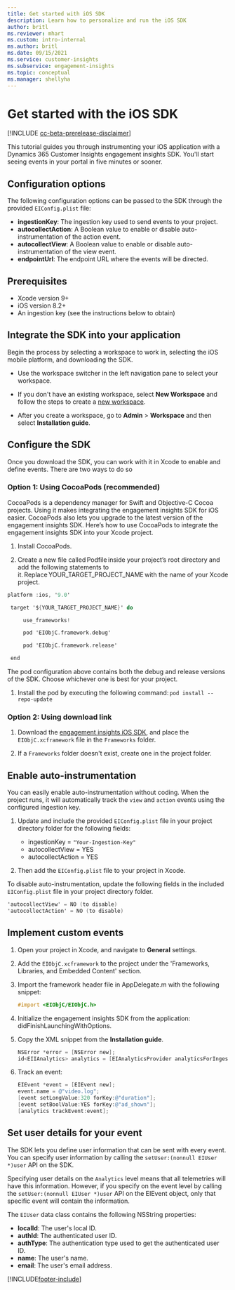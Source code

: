 ```yaml
---
title: Get started with iOS SDK
description: Learn how to personalize and run the iOS SDK
author: britl
ms.reviewer: mhart
ms.custom: intro-internal
ms.author: britl
ms.date: 09/15/2021
ms.service: customer-insights
ms.subservice: engagement-insights 
ms.topic: conceptual
ms.manager: shellyha
---
```


# Get started with the iOS SDK

[!INCLUDE [cc-beta-prerelease-disclaimer](includes/cc-beta-prerelease-disclaimer.md)]

This tutorial guides you through instrumenting your iOS application with a Dynamics 365 Customer Insights engagement insights SDK. You'll start seeing events in your portal in five minutes or sooner.

## Configuration options

The following configuration options can be passed to the SDK through the provided `EIConfig.plist` file:

- **ingestionKey**: The ingestion key used to send events to your project.
- **autocollectAction**: A Boolean value to enable or disable auto-instrumentation of the action event.
- **autocollectView**: A Boolean value to enable or disable auto-instrumentation of the view event.
- **endpointUrl**: The endpoint URL where the events will be directed.

## Prerequisites

- Xcode version 9+
- iOS version 8.2+
- An ingestion key (see the instructions below to obtain)

## Integrate the SDK into your application

Begin the process by selecting a workspace to work in, selecting the iOS mobile platform, and downloading the SDK.

- Use the workspace switcher in the left navigation pane to select your workspace.

- If you don't have an existing workspace, select  **New Workspace** and follow the steps to create a [new workspace](create-workspace.md).

- After you create a workspace, go to **Admin** > **Workspace** and then select **Installation guide**.

## Configure the SDK

Once you download the SDK, you can work with it in Xcode to enable and define events. There are two ways to do so

### Option 1: Using CocoaPods (recommended)
CocoaPods is a dependency manager for Swift and Objective-C Cocoa projects. Using it makes integrating the engagement insights SDK for iOS easier. CocoaPods also lets you upgrade to the latest version of the engagement insights SDK. Here’s how to use CocoaPods to integrate the engagement insights SDK into your Xcode project. 

1. Install CocoaPods. 

1. Create a new file called Podfile inside your project’s root directory and add the following statements to it. Replace YOUR_TARGET_PROJECT_NAME with the name of your Xcode project. 
```objectivec
platform :ios, '9.0'  

 target '${YOUR_TARGET_PROJECT_NAME}' do 

     use_frameworks!   

     pod 'EIObjC.framework.debug' 

     pod 'EIObjC.framework.release' 

 end 
```
The pod configuration above contains both the debug and release versions of the SDK. Choose whichever one is best for your project.

1. Install the pod by executing the following command: `pod install --repo-update `

### Option 2: Using download link

1. Download the [engagement insights iOS SDK](https://download.pi.dynamics.com/sdk/EI-SDKs/ei-ios-sdk.zip), and place the `EIObjC.xcframework` file in the `Frameworks` folder.

1. If a `Frameworks` folder doesn't exist, create one in the project folder.

## Enable auto-instrumentation
 
You can easily enable auto-instrumentation without coding. When the project runs, it will automatically track the `view` and `action` events using the configured ingestion key. 

1. Update and include the provided `EIConfig.plist` file in your project directory folder for the following fields:
    - ingestionKey = `"Your-Ingestion-Key"`
    - autocollectView = YES
    - autocollectAction = YES

2. Then add the `EIConfig.plist` file to your project in Xcode. 



To disable auto-instrumentation, update the following fields in the included `EIConfig.plist` file in your project directory folder. 

```objectivec
'autocollectView' = NO (to disable)
'autocollectAction' = NO (to disable)
```


## Implement custom events

1. Open your project in Xcode, and navigate to **General** settings. 
1. Add the `EIObjC.xcframework` to the project under the 'Frameworks, Libraries, and Embedded Content' section.

1. Import the framework header file in AppDelegate.m with the following snippet:

    ```objectivec
    #import <EIObjC/EIObjC.h>
    ```

1. Initialize the engagement insights SDK from the application: didFinishLaunchingWithOptions.
1. Copy the XML snippet from the **Installation guide**.

    ```objectivec
    NSError *error = [NSError new];
    id<EIIAnalytics> analytics = [EIAnalyticsProvider analyticsForIngestionKey:nil error:&error];
    ```

1. Track an event:

    ```objectivec
    EIEvent *event = [EIEvent new];
    event.name = @"video.log";
    [event setLongValue:320 forKey:@"duration"];
    [event setBoolValue:YES forKey:@"ad_shown"];
    [analytics trackEvent:event];
    ```

## Set user details for your event

The SDK lets you define user information that can be sent with every event. You can specify user information by calling the `setUser:(nonnull EIUser *)user` API on the SDK.

Specifying user details on the `Analytics` level means that all telemetries will have this information. However, if you specify on the event level by calling the `setUser:(nonnull EIUser *)user` API on the EIEvent object, only that specific event will contain the information.

The `EIUser` data class contains the following NSString properties:

- **localId**: The user's local ID.
- **authId**: The authenticated user ID.
- **authType**: The authentication type used to get the authenticated user ID.
- **name**: The user's name.
- **email**: The user's email address.


[!INCLUDE[footer-include](../includes/footer-banner.md)]
